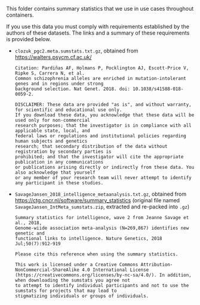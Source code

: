 This folder contains summary statistics that we use in use cases throughout containers.

If you use this data you must comply with requirements established by the authors of these datasets.
The links and a summary of these requirements is provided below.


* ``clozuk_pgc2.meta.sumstats.txt.gz``, obtained from https://walters.psycm.cf.ac.uk/

   ```
   Citation: Pardiñas AF, Holmans P, Pocklington AJ, Escott-Price V, Ripke S, Carrera N, et al. 
   Common schizophrenia alleles are enriched in mutation-intolerant genes and in regions under strong 
   background selection. Nat Genet. 2018. doi: 10.1038/s41588-018-0059-2.

   DISCLAIMER: These data are provided "as is", and without warranty, for scientific and educational use only.
   If you download these data, you acknowledge that these data will be used only for non-commercial 
   research purposes; that the investigator is in compliance with all applicable state, local, and 
   federal laws or regulations and institutional policies regarding human subjects and genetics 
   research; that secondary distribution of the data without registration by secondary parties is 
   prohibited; and that the investigator will cite the appropriate publication in any communications 
   or publications arising directly or indirectly from these data. You also acknowledge that yourself 
   or any member of your research team will never attempt to identify any participant in these studies.
   ```

* ``SavageJansen_2018_intelligence_metaanalysis.txt.gz``, obtained from https://ctg.cncr.nl/software/summary_statistics
    (original file named ``SavageJansen_IntMeta_sumstats.zip``, extracted and re-packed into ``.gz``) 

   ```
   Summary statistics for intelligence, wave 2 from Jeanne Savage et al., 2018, 
   Genome-wiide association meta-analysis (N=269,867) identifies new genetic and 
   functional links to intelligence. Nature Genetics, 2018 Jul;50(7):912-919
   
   Please cite this reference when using the summary statistics.

   This work is licensed under a Creative Commons Attribution-NonCommercial-ShareAlike 4.0 International License 
   (https://creativecommons.org/licenses/by-nc-sa/4.0/). In addition, when downloading the sumstats you agree not 
   to attempt to identify individual participants and not to use the sumstats for projects that may lead to 
   stigmatizing individuals or groups of individuals.
   ```

